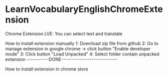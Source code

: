 # LearnVocabularyEnglishChromeExtension
Chrome Extension LVE: You can select text and translate

How to install extension manually
1: Download zip file from github
2: Go to manage extension in google chrome -> click button "Enable developer mode"
3: Click button "Load Unpacked"
4: Select folder contain unpacked extension
-----------DONE----------------------------

How to install extension in chrome store
